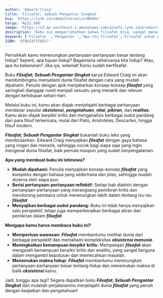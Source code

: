 ```yaml
---
author: 'Edward Craig'
title: 'Filsafat; Sebuah Pengantar Singkat'
buy: 'https://lynk.id/sabdaliterasi/LnWGDEv'
harga: 'Rp32.500'
image: 'https://s3.ap-southeast-1.amazonaws.com/assets.lynk.id/products/02-08-2024/1722534946271_2536105.svg'
description: 'Buku ini memperlihatkan bahwa filsafat bisa  sangat menarik, berpikiran luas, dan penuh  kejutan.'
keyword: ['Filsafat ','Pengantar ','Apa itu filsafat','Filsafat untuk pemula']
ISBN: '9786237378617'
---
```


<p>Pernahkah kamu merenungkan pertanyaan-pertanyaan besar tentang hidup? Seperti, apa tujuan hidup? Bagaimana seharusnya kita hidup? Atau, apa itu kebenaran? Jika iya, selamat! Kamu sudah berfilsafat.</p><p>Buku <em><strong>Filsafat; Sebuah Pengantar Singkat</strong></em> karya Edward Craig ini akan membimbingmu menyelami dunia filsafat dengan cara yang mudah dipahami. Penulis dengan apik menjabarkan konsep-konsep <em><strong>filsafat</strong></em> yang seringkali dianggap rumit menjadi sesuatu yang menarik dan relevan dengan kehidupan sehari-hari.</p><p>Melalui buku ini, kamu akan diajak menjelajahi berbagai pertanyaan mendasar seputar <em><strong>eksistensi</strong></em>, <em><strong>pengetahuan</strong></em>, <em><strong>nilai</strong></em>, <em><strong>pikiran</strong></em>, dan <em><strong>realitas</strong></em>. Kamu akan diajak berpikir kritis dan menganalisis berbagai sudut pandang dari para filsuf terkemuka, mulai dari Plato, Aristoteles, Descartes, hingga filsuf modern.</p><p><em><strong>Filsafat; Sebuah Pengantar Singkat</strong></em> bukanlah buku teks yang membosankan. Edward Craig menyajikan <em><strong>filsafat</strong></em> dengan gaya bahasa yang ringan dan menarik, sehingga cocok bagi siapa saja yang ingin mengenal dunia filsafat, baik pemula maupun yang sudah berpengalaman.</p><p><strong>Apa yang membuat buku ini istimewa?</strong></p><ul><li><strong>Mudah dipahami:</strong> Penulis menyajikan konsep-konsep <em><strong>filsafat</strong></em> yang kompleks dengan bahasa yang sederhana dan jelas, sehingga mudah dicerna oleh siapa pun.</li><li><strong>Berisi pertanyaan-pertanyaan reflektif:</strong> Setiap bab diakhiri dengan pertanyaan-pertanyaan yang merangsang pemikiran kritis dan mendorong pembaca untuk merenungkan lebih dalam tentang isu-isu <em><strong>filsafat</strong></em>.</li><li><strong>Menyajikan berbagai sudut pandang:</strong> Buku ini tidak hanya menyajikan satu perspektif, tetapi juga memperkenalkan berbagai aliran dan pemikiran dalam <em><strong>filsafat</strong></em>.</li></ul><p><strong>Mengapa kamu harus membaca buku ini?</strong></p><ul><li><strong>Memperluas wawasan:</strong> <em><strong>Filsafat</strong></em> membantumu melihat dunia dari berbagai perspektif dan memahami kompleksitas <em><strong>eksistensi manusia</strong></em>.</li><li><strong>Meningkatkan kemampuan berpikir kritis:</strong> Mempelajari <em><strong>filsafat</strong></em> akan mengasah kemampuan berpikir kritis dan analitis, yang sangat berguna dalam mengambil keputusan dan memecahkan masalah.</li><li><strong>Menemukan makna hidup:</strong> <em><strong>Filsafat</strong></em> membantumu merenungkan pertanyaan-pertanyaan besar tentang hidup dan menemukan makna di balik <em><strong>eksistensi</strong></em> kamu.</li></ul><p>Jadi, tunggu apa lagi? Segera dapatkan buku <em><strong>Filsafat; Sebuah Pengantar Singkat</strong></em> dan mulailah perjalananmu menjelajahi dunia <em><strong>filsafat</strong></em> yang penuh dengan keajaiban dan pengetahuan!</p>
